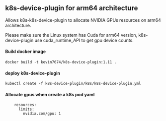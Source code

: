 ## k8s-device-plugin for arm64 architecture

Allows k8s-k8s-device-plugin to allocate  NVIDIA GPUs resources on arm64 architecture.

Please make sure the Linux system has Cuda for arm64 version, k8s-device-plugin use cuda_runtime_API to get gpu device counts.

#### Build docker image
```
docker build -t kevin7674/k8s-device-plugin:1.11 .
```
#### deploy k8s-device-plugin
```
kubectl create -f k8s-device-plugin/k8s/k8s-device-plugin.yml
```
#### Allocate gpus when create a k8s pod yaml
```
    resources:
      limits:
        nvidia.com/gpu: 1
```
